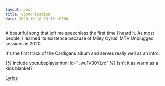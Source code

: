 ```yaml
---
layout: post
title: Communication
date: 2020-10-18 23:10 +0300
---
```


A beautiful song that left me speechless the first time I heard it. As most people, I learned its existence because of Miley Cyrus' MTV Unplugged sessions in 2020.

It's the first track of the Cardigans album and serves really well as an intro.

{% include youtubeplayer.html id="_wu1V30YLro" %} 
Isn't it as warm as a kids blanket?

<a href="https://genius.com/The-cardigans-communication-lyrics" target="_blank">Lyrics</a>
